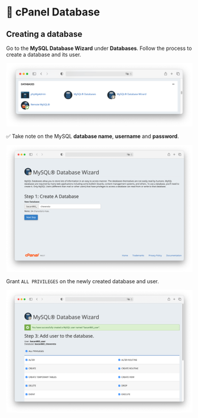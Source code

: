 # 🐬 cPanel Database

## Creating a database

Go to the **MySQL Database Wizard** under **Databases**. Follow the process to create a database and its user.

![databases](../../src/manuals/cpanel/databases.png)

✅ Take note on the MySQL **database name**, **username** and **password**.

![MySQL wizard create](../../src/manuals/cpanel/mysql-wizard-create-database.png)

Grant `ALL PRIVILEGES` on the newly created database and user.

![MySQL wizard privileges](../../src/manuals/cpanel/mysql-wizard-privileges.png)
